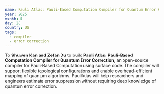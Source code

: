 ```yaml
---
name: Pauli Atlas: Pauli-Based Computation Compiler for Quantum Error Correction
year: 2025
month: 5
day: 28
country: US
tags:
  - compiler
  - error correction
---
```

To **Shuwen Kan and Zefan Du** to build **Pauli Atlas: Pauli-Based Computation Compiler for Quantum Error Correction**, an open-source compiler for Pauli-Based Computation using surface code. The compiler will support flexible topological configurations and enable overhead-efficient mapping of quantum algorithms. PauliAtlas will help researchers and engineers estimate error suppression without requiring deep knowledge of quantum error correction.
